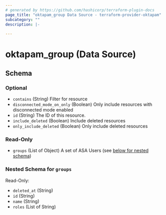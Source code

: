 ```yaml
---
# generated by https://github.com/hashicorp/terraform-plugin-docs
page_title: "oktapam_group Data Source - terraform-provider-oktapam"
subcategory: ""
description: |-
  
---
```


# oktapam_group (Data Source)





<!-- schema generated by tfplugindocs -->
## Schema

### Optional

- `contains` (String) Filter for resource
- `disconnected_mode_on_only` (Boolean) Only include resources with disconnected mode enabled
- `id` (String) The ID of this resource.
- `include_deleted` (Boolean) Include deleted resources
- `only_include_deleted` (Boolean) Only include deleted resources

### Read-Only

- `groups` (List of Object) A set of ASA Users (see [below for nested schema](#nestedatt--groups))

<a id="nestedatt--groups"></a>
### Nested Schema for `groups`

Read-Only:

- `deleted_at` (String)
- `id` (String)
- `name` (String)
- `roles` (List of String)


